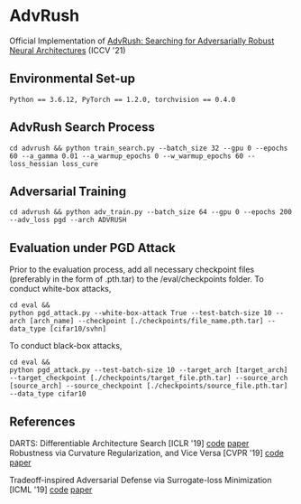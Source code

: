 # AdvRush
Official Implementation of [AdvRush: Searching for Adversarially Robust Neural Architectures](https://openaccess.thecvf.com/content/ICCV2021/html/Mok_AdvRush_Searching_for_Adversarially_Robust_Neural_Architectures_ICCV_2021_paper.html) (ICCV '21)

## Environmental Set-up
```
Python == 3.6.12, PyTorch == 1.2.0, torchvision == 0.4.0
```

## AdvRush Search Process
```
cd advrush && python train_search.py --batch_size 32 --gpu 0 --epochs 60 --a_gamma 0.01 --a_warmup_epochs 0 --w_warmup_epochs 60 --loss_hessian loss_cure
```

## Adversarial Training
```
cd advrush && python adv_train.py --batch_size 64 --gpu 0 --epochs 200 --adv_loss pgd --arch ADVRUSH
```

## Evaluation under PGD Attack
Prior to the evaluation process, add all necessary checkpoint files (preferably in the form of .pth.tar) to the /eval/checkpoints folder.
To conduct white-box attacks, 
```
cd eval &&
python pgd_attack.py --white-box-attack True --test-batch-size 10 --arch [arch_name] --checkpoint [./checkpoints/file_name.pth.tar] --data_type [cifar10/svhn]
```

To conduct black-box attacks, 
```
cd eval &&
python pgd_attack.py --test-batch-size 10 --target_arch [target_arch] --target_checkpoint [./checkpoints/target_file.pth.tar] --source_arch [source_arch] --source_checkpoint [./checkpoints/source_file.pth.tar] --data_type cifar10
```

## References

DARTS: Differentiable Architecture Search [ICLR '19] [code](https://github.com/quark0/darts) [paper](https://arxiv.org/abs/1806.09055)
Robustness via Curvature Regularization, and Vice Versa [CVPR '19] [code](https://github.com/F-Salehi/CURE_robustness) [paper](https://openaccess.thecvf.com/content_CVPR_2019/papers/Moosavi-Dezfooli_Robustness_via_Curvature_Regularization_and_Vice_Versa_CVPR_2019_paper.pdf)

Tradeoff-inspired Adversarial Defense via Surrogate-loss Minimization [ICML '19] [code](https://github.com/yaodongyu/TRADES) [paper](https://arxiv.org/pdf/1901.08573.pdf)
